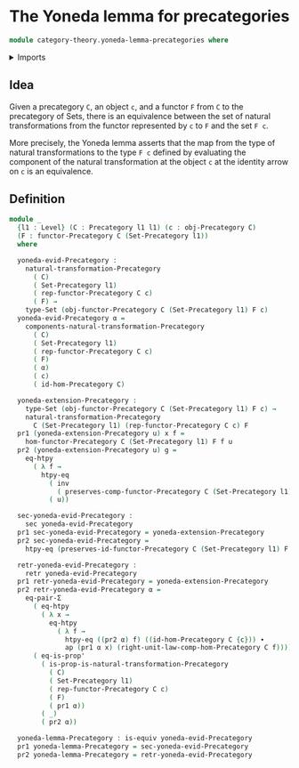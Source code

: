# The Yoneda lemma for precategories

```agda
module category-theory.yoneda-lemma-precategories where
```

<details><summary>Imports</summary>

```agda
open import category-theory.functors-precategories
open import category-theory.natural-transformations-precategories
open import category-theory.precategories
open import category-theory.representable-functors-precategories

open import foundation.action-on-identifications-functions
open import foundation.dependent-pair-types
open import foundation.equality-dependent-pair-types
open import foundation.equivalences
open import foundation.function-extensionality
open import foundation.identity-types
open import foundation.propositions
open import foundation.retractions
open import foundation.sections
open import foundation.sets
open import foundation.universe-levels
```

</details>

## Idea

Given a precategory `C`, an object `c`, and a functor `F` from `C` to the
precategory of Sets, there is an equivalence between the set of natural
transformations from the functor represented by `c` to `F` and the set `F c`.

More precisely, the Yoneda lemma asserts that the map from the type of natural
transformations to the type `F c` defined by evaluating the component of the
natural transformation at the object `c` at the identity arrow on `c` is an
equivalence.

## Definition

```agda
module _
  {l1 : Level} (C : Precategory l1 l1) (c : obj-Precategory C)
  (F : functor-Precategory C (Set-Precategory l1))
  where

  yoneda-evid-Precategory :
    natural-transformation-Precategory
      ( C)
      ( Set-Precategory l1)
      ( rep-functor-Precategory C c)
      ( F) →
    type-Set (obj-functor-Precategory C (Set-Precategory l1) F c)
  yoneda-evid-Precategory α =
    components-natural-transformation-Precategory
      ( C)
      ( Set-Precategory l1)
      ( rep-functor-Precategory C c)
      ( F)
      ( α)
      ( c)
      ( id-hom-Precategory C)

  yoneda-extension-Precategory :
    type-Set (obj-functor-Precategory C (Set-Precategory l1) F c) →
    natural-transformation-Precategory
      C (Set-Precategory l1) (rep-functor-Precategory C c) F
  pr1 (yoneda-extension-Precategory u) x f =
    hom-functor-Precategory C (Set-Precategory l1) F f u
  pr2 (yoneda-extension-Precategory u) g =
    eq-htpy
      ( λ f →
        htpy-eq
          ( inv
            ( preserves-comp-functor-Precategory C (Set-Precategory l1) F g f))
          ( u))

  sec-yoneda-evid-Precategory :
    sec yoneda-evid-Precategory
  pr1 sec-yoneda-evid-Precategory = yoneda-extension-Precategory
  pr2 sec-yoneda-evid-Precategory =
    htpy-eq (preserves-id-functor-Precategory C (Set-Precategory l1) F c)

  retr-yoneda-evid-Precategory :
    retr yoneda-evid-Precategory
  pr1 retr-yoneda-evid-Precategory = yoneda-extension-Precategory
  pr2 retr-yoneda-evid-Precategory α =
    eq-pair-Σ
      ( eq-htpy
        ( λ x →
          eq-htpy
            ( λ f →
              htpy-eq ((pr2 α) f) ((id-hom-Precategory C {c})) ∙
              ap (pr1 α x) (right-unit-law-comp-hom-Precategory C f))))
      ( eq-is-prop'
        ( is-prop-is-natural-transformation-Precategory
          ( C)
          ( Set-Precategory l1)
          ( rep-functor-Precategory C c)
          ( F)
          ( pr1 α))
        ( _)
        ( pr2 α))

  yoneda-lemma-Precategory : is-equiv yoneda-evid-Precategory
  pr1 yoneda-lemma-Precategory = sec-yoneda-evid-Precategory
  pr2 yoneda-lemma-Precategory = retr-yoneda-evid-Precategory
```

